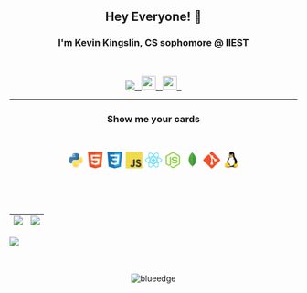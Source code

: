 <h2 align="center">Hey Everyone! 👋</h2>
<h3 align="center">I'm Kevin Kingslin, CS sophomore @ IIEST</h3>

<br>

<p align="center">
 <a target="_blank" href=https://github.com/kevinkingslin>
  <img src=https://img.shields.io/github/followers/kevinkingslin?label=follow%20me&style=social />
  &nbsp;
</a>

<a target="_blank" href=https://codeforces.com/profile/crimsonninja>
  <img src=https://sta.codeforces.com/s/62449/favicon-32x32.png width="25" height="25" />
  &nbsp;
</a>

<!-- <a target="_blank" href=https://twitter.com/blueedgetechno>
  <img height="25" width="25" src="https://abs.twimg.com/favicons/twitter.ico" />
  &nbsp;
</a> -->

<a target="_blank" href=mailto:kevinkingslin@gmail.com>
  <img height="25" width="25" src="https://ssl.gstatic.com/ui/v1/icons/mail/images/favicon5.ico" />
  &nbsp;
</a>

<!-- <a target="_blank" href=https://blueedge.me >
  <img height="25" width="25" src="https://raw.githubusercontent.com/blueedgetechno/blueedgetechno/master/img/pngegg.png" fill="#fff"/>
  &nbsp;
</a> -->
</p>

<hr>
<h3 align="center">Show me your cards</h3>
<br>

<p align="center">
<img src=https://raw.githubusercontent.com/devicons/devicon/master/icons/python/python-original.svg alt=python width="30" height="30"/>
<img src=https://raw.githubusercontent.com/devicons/devicon/master/icons/html5/html5-original.svg alt=html5 width="30" height="30"/>
<img src=https://raw.githubusercontent.com/devicons/devicon/master/icons/css3/css3-original.svg alt=css3 width="30" height="30"/>
<img src=https://raw.githubusercontent.com/devicons/devicon/master/icons/javascript/javascript-original.svg alt=javascript width="30" height="30"/>
<img src=https://raw.githubusercontent.com/devicons/devicon/master/icons/react/react-original.svg alt=react width="30" height="30"/>
<img src=https://raw.githubusercontent.com/devicons/devicon/master/icons/nodejs/nodejs-original.svg alt=nodejs width="30" height="30"/>
<img src=https://raw.githubusercontent.com/devicons/devicon/master/icons/mongodb/mongodb-original.svg alt=mongodb width="30" height="30"/>
<img src=https://raw.githubusercontent.com/devicons/devicon/master/icons/git/git-original.svg alt=git width="30" height="30"/>
<img src=https://raw.githubusercontent.com/devicons/devicon/master/icons/linux/linux-original.svg alt=linux width="30" height="30"/>
</p>

<!-- <br><br> -->

<p align="center">

<!-- <img width="500" src="https://metrics.lecoq.io/kevinkingslin" alt="Github Metrics"> -->
  
<br>

</p>

<br>

|![](https://github-readme-stats.vercel.app/api?username=kevinkingslin&&show_icons=true&title_color=ffffff&icon_color=bb2acf&text_color=daf7dc&bg_color=151515)|![](https://github-readme-stats.vercel.app/api/top-langs/?username=kevinkingslin&layout=compact&theme=tokyonight&langs_count=10)|
|-|-|

![](https://activity-graph.herokuapp.com/graph?username=kevinkingslin&theme=redical)

<!-- ![GitHub Snake Light](github-snake.svg#gh-light-mode-only)
![GitHub Snake dark](github-snake-dark.svg#gh-dark-mode-only) -->

<br>
<p align="center"><p align="center"> <img src="https://komarev.com/ghpvc/?username=kevinkingslin" alt="blueedge"/> </p>  </p>
<br>
